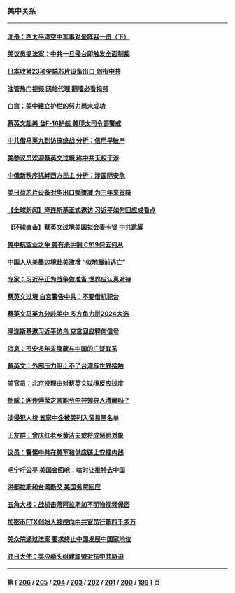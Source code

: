 ### 美中关系
---
#### [沈舟：西太平洋空中军事对垒阵容一览（下）](../../pages/nf1412576/n13961983.md?03311645) 
#### [美议员提法案：中共一旦侵台即触发全面制裁](../../pages/nf1412576/n13962053.md?03311645) 
#### [日本收紧23项尖端芯片设备出口 剑指中共](../../pages/nf1412576/n13962197.md?03311645) 
#### [油管热门视频 网站代理 翻墙必看视频](http://138.2.39.72:81/youtube.html?epic-marker?03311645)
#### [白宫：美中建立护栏的努力尚未成功](../../pages/nf1412576/n13962081.md?03311645) 
#### [蔡英文赴美 台F-16护航 美印太司令部警戒](../../pages/nf1412576/n13961984.md?03311645) 
#### [中共借马英九到访搞统战 分析：信用早破产](../../pages/nf1412576/n13961818.md?03311645) 
#### [美参议员欢迎蔡英文过境 称中共无权干涉](../../pages/nf1412576/n13961969.md?03311645) 
#### [中俄新秩序挑衅西方民主 分析：涉国际安危](../../pages/nf1412576/n13960486.md?03311645) 
#### [美日荷芯片设备对华出口额骤减 为三年来首降](../../pages/nf1412576/n13961715.md?03311645) 
#### [【全球新闻】泽连斯基正式邀访 习近平如何回应成看点](../../pages/nf1412576/n13961576.md?03311645) 
#### [【环球直击】蔡英文过境美国拟会麦卡锡 中共跳脚](../../pages/nf1412576/n13961294.md?03311645) 
#### [美中航空业之争 美有杀手锏 C919何去何从](../../pages/nf1412576/n13960616.md?03311645) 
#### [中国人从美墨边境赴美激增 “似地震前逃亡”](../../pages/nf1412576/n13961224.md?03311645) 
#### [专家：习近平正为战争做准备 世界应认真对待](../../pages/nf1412576/n13961152.md?03311645) 
#### [蔡英文过境 白宫警告中共：不要借机犯台](../../pages/nf1412576/n13961220.md?03311645) 
#### [蔡英文马英九分赴美中 多方角力拼2024大选](../../pages/nf1412576/n13961148.md?03311645) 
#### [泽连斯基邀习近平访乌 克宫回应释何信号](../../pages/nf1412576/n13961155.md?03311645) 
#### [消息：币安多年来隐藏与中国的广泛联系](../../pages/nf1412576/n13961191.md?03311645) 
#### [蔡英文：外部压力阻止不了台湾与世界接触](../../pages/nf1412576/n13960844.md?03311645) 
#### [美官员：北京没理由对蔡英文过境反应过度](../../pages/nf1412576/n13960854.md?03311645) 
#### [杨威：网传傅莹之言能令中共领导人清醒吗？](../../pages/nf1412576/n13960572.md?03311645) 
#### [涉侵犯人权 五家中企被美列入贸易黑名单](../../pages/nf1412576/n13960595.md?03311645) 
#### [王友群：曾庆红老乡黄洁夫或将成惩罚对象](../../pages/nf1412576/n13960455.md?03311645) 
#### [议员：警惕中共在美军和供应链上安插内线](../../pages/nf1412576/n13960499.md?03311645) 
#### [毛宁吁公平 美国会回呛：啥时让推特去中国](../../pages/nf1412576/n13960476.md?03311645) 
#### [洪都拉斯和台湾断交 美国务院回应](../../pages/nf1412576/n13960478.md?03311645) 
#### [五角大楼：战机击落阿拉斯加不明物视频保密](../../pages/nf1412576/n13960452.md?03311645) 
#### [加密币FTX创始人被控向中共官员行贿四千多万](../../pages/nf1412576/n13960411.md?03311645) 
#### [美众院通过法案 要求终止中国发展中国家地位](../../pages/nf1412576/n13960127.md?03311645) 
#### [驻日大使：美应牵头组建联盟对抗中共胁迫](../../pages/nf1412576/n13959857.md?03311645) 

---
#### 第 [ [206](./206.md?03311645) / [205](./205.md?03311645) / [204](./204.md?03311645) / [203](./203.md?03311645) / [202](./202.md?03311645) / [201](./201.md?03311645) / [200](./200.md?03311645) / [199](./199.md?03311645) ] 页
